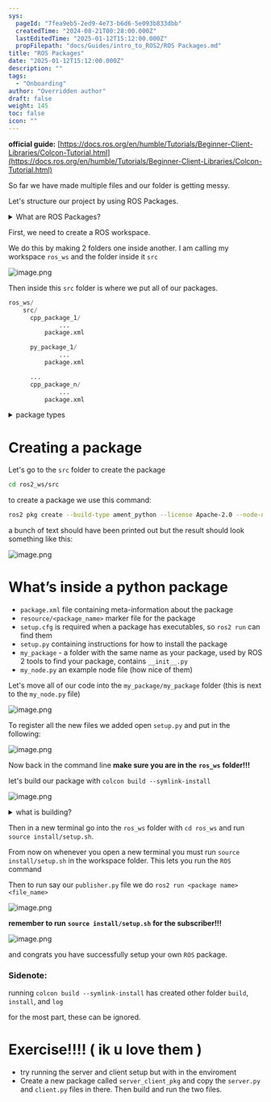 ```yaml
---
sys:
  pageId: "7fea9eb5-2ed9-4e73-b6d6-5e093b833dbb"
  createdTime: "2024-08-21T00:28:00.000Z"
  lastEditedTime: "2025-01-12T15:12:00.000Z"
  propFilepath: "docs/Guides/intro_to_ROS2/ROS Packages.md"
title: "ROS Packages"
date: "2025-01-12T15:12:00.000Z"
description: ""
tags:
  - "Onboarding"
author: "Overridden author"
draft: false
weight: 145
toc: false
icon: ""
---
```


**official guide:** [https://docs.ros.org/en/humble/Tutorials/Beginner-Client-Libraries/Colcon-Tutorial.html](https://docs.ros.org/en/humble/Tutorials/Beginner-Client-Libraries/Colcon-Tutorial.html)

So far we have made multiple files and our folder is getting messy.

Let's structure our project by using ROS Packages.

<details>

<summary>What are ROS Packages?</summary>

ROS Packages are, as the name implies, packages of code that are highly sharable between ROS developers.

They consist of a folder, `package.xml` file, and source code

```python
      cpp_package_1/
		      ... imagine much code files here ..
          package.xml
```

</details>

First, we need to create a ROS workspace.

We do this by making 2 folders one inside another. I am calling my workspace `ros_ws` and the folder inside it `src`

![image.png](https://prod-files-secure.s3.us-west-2.amazonaws.com/d518164a-d88e-44d1-a4ee-3adb3bd8bce0/70706947-fd18-4537-a67b-e12946812d31/image.png?X-Amz-Algorithm=AWS4-HMAC-SHA256&X-Amz-Content-Sha256=UNSIGNED-PAYLOAD&X-Amz-Credential=ASIAZI2LB466QJWJPCJR%2F20250506%2Fus-west-2%2Fs3%2Faws4_request&X-Amz-Date=20250506T161039Z&X-Amz-Expires=3600&X-Amz-Security-Token=IQoJb3JpZ2luX2VjEKD%2F%2F%2F%2F%2F%2F%2F%2F%2F%2FwEaCXVzLXdlc3QtMiJHMEUCIFlgdeflPNGz2ex23KqWDgKTnKWzMF79JxWw7fkQ847DAiEA9ZJYYErOB3zTUqW1uU4Zgs%2BR6moC8UsS1IPE4IRIm3oq%2FwMISRAAGgw2Mzc0MjMxODM4MDUiDK4G2AQoK%2BmDlMmkHircA%2FRShw%2Fi4mJEY1fr2Jb7WK6P9OWMGTFLCRWQ9WTbwGaHBDQlvcWGSMjr8waiQK0rlODQxd03CX1j1izNVfxHDegbgj4xPjYegn9%2Bu%2FeyzZxGB7fcW4tctHZjzOvNqXprKPIUkrA9ue%2FUKrkr6eUHHj2kmdsO2xk%2FhA52%2BBLWFyFKqzqQ76YKvLhxVATuOgk8%2BBj5J7G71gDK3K0rxVF5hl4pHsDXfTG6gCvFWGRh5xGH2kvH7DEOcu3BlNWa00AMpTnFM%2FRJ3B6sMmyFqHvca%2FdvFsjaKPZ9J6u843iwvAYWEDTnJnGMiznqBc4VJcWVZiRGkQvNlCKB2zwxlEYqb3J16DimIk0jJvT3Ij1PWBumQRQYE7VDYrZCIQZOHU9cA8521bXsTF969L%2BoBO2eAxM2SDYgQNBs66D3k0Xih3VWwG4s4Ius%2Bj96vKK4B3%2FksaYVpnO7uE8Y1s%2BTdW6v70N35DAtD14j7%2Bkp6N7J14tJGf1ZSxO2JD9PfllZowoXkjvMMip3LBHJdagRmDMUCwOTAlMpe5WavETrcpGtN2JNjkORfRmN8ituW2FU0jmTJwdz46AMmOivdzjZs56P6eLzxAVsw6hw7Yde86LNnAVrR0FRHctPFFmWxVSlMMzm6MAGOqUBBkOF7hW%2By43ReYUqDW6aY3QRLVHhaCTfOV%2F177olpt2mavFjttV9ODCufd6yabndA4YHGlkTqOehQAJ4O795AJIYvIefIB4CCmoXJs1snezXtc%2Feq%2BQS51hCu%2Fyqk9igQGN9F5%2FJ9fWIZ2RdbGCW%2Bu5wjGkJIQ4bsZZoGK74SVKzeoseD7X2H7n2irL7RBjy8AQDy4LiS54GHOKQ5Hko2ju1iiTu&X-Amz-Signature=1225e9f44cdf1944a22c6ec3c282fb71439345e9c4cf9b197930bac1e39dde93&X-Amz-SignedHeaders=host&x-id=GetObject)

Then inside this `src` folder is where we put all of our packages.

```python
ros_ws/
    src/
      cpp_package_1/
		      ...
          package.xml

      py_package_1/
		      ...
          package.xml

      ...
      cpp_package_n/
		      ...
          package.xml

```

<details>

<summary>package types</summary>

packages can be either `C++` or python.

the intern file structure is different for each but for this guide we will stick to creating python packages

</details>

# Creating a package

Let's go to the `src` folder to create the package

```bash
cd ros2_ws/src
```

to create a package we use this command:

```bash
ros2 pkg create --build-type ament_python --license Apache-2.0 --node-name my_node my_package
```

a bunch of text should have been printed out but the result should look something like this:

![image.png](https://prod-files-secure.s3.us-west-2.amazonaws.com/d518164a-d88e-44d1-a4ee-3adb3bd8bce0/e6cf1e3f-8512-4a3e-b131-079f800bf3e8/image.png?X-Amz-Algorithm=AWS4-HMAC-SHA256&X-Amz-Content-Sha256=UNSIGNED-PAYLOAD&X-Amz-Credential=ASIAZI2LB466QJWJPCJR%2F20250506%2Fus-west-2%2Fs3%2Faws4_request&X-Amz-Date=20250506T161039Z&X-Amz-Expires=3600&X-Amz-Security-Token=IQoJb3JpZ2luX2VjEKD%2F%2F%2F%2F%2F%2F%2F%2F%2F%2FwEaCXVzLXdlc3QtMiJHMEUCIFlgdeflPNGz2ex23KqWDgKTnKWzMF79JxWw7fkQ847DAiEA9ZJYYErOB3zTUqW1uU4Zgs%2BR6moC8UsS1IPE4IRIm3oq%2FwMISRAAGgw2Mzc0MjMxODM4MDUiDK4G2AQoK%2BmDlMmkHircA%2FRShw%2Fi4mJEY1fr2Jb7WK6P9OWMGTFLCRWQ9WTbwGaHBDQlvcWGSMjr8waiQK0rlODQxd03CX1j1izNVfxHDegbgj4xPjYegn9%2Bu%2FeyzZxGB7fcW4tctHZjzOvNqXprKPIUkrA9ue%2FUKrkr6eUHHj2kmdsO2xk%2FhA52%2BBLWFyFKqzqQ76YKvLhxVATuOgk8%2BBj5J7G71gDK3K0rxVF5hl4pHsDXfTG6gCvFWGRh5xGH2kvH7DEOcu3BlNWa00AMpTnFM%2FRJ3B6sMmyFqHvca%2FdvFsjaKPZ9J6u843iwvAYWEDTnJnGMiznqBc4VJcWVZiRGkQvNlCKB2zwxlEYqb3J16DimIk0jJvT3Ij1PWBumQRQYE7VDYrZCIQZOHU9cA8521bXsTF969L%2BoBO2eAxM2SDYgQNBs66D3k0Xih3VWwG4s4Ius%2Bj96vKK4B3%2FksaYVpnO7uE8Y1s%2BTdW6v70N35DAtD14j7%2Bkp6N7J14tJGf1ZSxO2JD9PfllZowoXkjvMMip3LBHJdagRmDMUCwOTAlMpe5WavETrcpGtN2JNjkORfRmN8ituW2FU0jmTJwdz46AMmOivdzjZs56P6eLzxAVsw6hw7Yde86LNnAVrR0FRHctPFFmWxVSlMMzm6MAGOqUBBkOF7hW%2By43ReYUqDW6aY3QRLVHhaCTfOV%2F177olpt2mavFjttV9ODCufd6yabndA4YHGlkTqOehQAJ4O795AJIYvIefIB4CCmoXJs1snezXtc%2Feq%2BQS51hCu%2Fyqk9igQGN9F5%2FJ9fWIZ2RdbGCW%2Bu5wjGkJIQ4bsZZoGK74SVKzeoseD7X2H7n2irL7RBjy8AQDy4LiS54GHOKQ5Hko2ju1iiTu&X-Amz-Signature=b1cd6b26e8bf49a30f1d3b77c96230923f89a1dedf4fd144f300f1ba33e33644&X-Amz-SignedHeaders=host&x-id=GetObject)

# What’s inside a python package

- `package.xml` file containing meta-information about the package
- `resource/<package_name>` marker file for the package
- `setup.cfg` is required when a package has executables, so `ros2 run` can find them
- `setup.py` containing instructions for how to install the package
- `my_package` - a folder with the same name as your package, used by ROS 2 tools to find your package, contains `__init__.py`
- `my_node.py` an example node file (how nice of them)

Let's move all of our code into the `my_package/my_package` folder (this is next to the `my_node.py` file)

![image.png](https://prod-files-secure.s3.us-west-2.amazonaws.com/d518164a-d88e-44d1-a4ee-3adb3bd8bce0/9ce58f11-0da9-4d3e-b86d-506a9685d378/image.png?X-Amz-Algorithm=AWS4-HMAC-SHA256&X-Amz-Content-Sha256=UNSIGNED-PAYLOAD&X-Amz-Credential=ASIAZI2LB466QJWJPCJR%2F20250506%2Fus-west-2%2Fs3%2Faws4_request&X-Amz-Date=20250506T161039Z&X-Amz-Expires=3600&X-Amz-Security-Token=IQoJb3JpZ2luX2VjEKD%2F%2F%2F%2F%2F%2F%2F%2F%2F%2FwEaCXVzLXdlc3QtMiJHMEUCIFlgdeflPNGz2ex23KqWDgKTnKWzMF79JxWw7fkQ847DAiEA9ZJYYErOB3zTUqW1uU4Zgs%2BR6moC8UsS1IPE4IRIm3oq%2FwMISRAAGgw2Mzc0MjMxODM4MDUiDK4G2AQoK%2BmDlMmkHircA%2FRShw%2Fi4mJEY1fr2Jb7WK6P9OWMGTFLCRWQ9WTbwGaHBDQlvcWGSMjr8waiQK0rlODQxd03CX1j1izNVfxHDegbgj4xPjYegn9%2Bu%2FeyzZxGB7fcW4tctHZjzOvNqXprKPIUkrA9ue%2FUKrkr6eUHHj2kmdsO2xk%2FhA52%2BBLWFyFKqzqQ76YKvLhxVATuOgk8%2BBj5J7G71gDK3K0rxVF5hl4pHsDXfTG6gCvFWGRh5xGH2kvH7DEOcu3BlNWa00AMpTnFM%2FRJ3B6sMmyFqHvca%2FdvFsjaKPZ9J6u843iwvAYWEDTnJnGMiznqBc4VJcWVZiRGkQvNlCKB2zwxlEYqb3J16DimIk0jJvT3Ij1PWBumQRQYE7VDYrZCIQZOHU9cA8521bXsTF969L%2BoBO2eAxM2SDYgQNBs66D3k0Xih3VWwG4s4Ius%2Bj96vKK4B3%2FksaYVpnO7uE8Y1s%2BTdW6v70N35DAtD14j7%2Bkp6N7J14tJGf1ZSxO2JD9PfllZowoXkjvMMip3LBHJdagRmDMUCwOTAlMpe5WavETrcpGtN2JNjkORfRmN8ituW2FU0jmTJwdz46AMmOivdzjZs56P6eLzxAVsw6hw7Yde86LNnAVrR0FRHctPFFmWxVSlMMzm6MAGOqUBBkOF7hW%2By43ReYUqDW6aY3QRLVHhaCTfOV%2F177olpt2mavFjttV9ODCufd6yabndA4YHGlkTqOehQAJ4O795AJIYvIefIB4CCmoXJs1snezXtc%2Feq%2BQS51hCu%2Fyqk9igQGN9F5%2FJ9fWIZ2RdbGCW%2Bu5wjGkJIQ4bsZZoGK74SVKzeoseD7X2H7n2irL7RBjy8AQDy4LiS54GHOKQ5Hko2ju1iiTu&X-Amz-Signature=d8b0e1356a348d60f0ad5a5a6f92f532611cf52604c37d6355338f506d5fe8fb&X-Amz-SignedHeaders=host&x-id=GetObject)

To register all the new files we added open `setup.py` and put in the following:

![image.png](https://prod-files-secure.s3.us-west-2.amazonaws.com/d518164a-d88e-44d1-a4ee-3adb3bd8bce0/1cd7c262-4cae-4496-9d75-c178537d24a2/image.png?X-Amz-Algorithm=AWS4-HMAC-SHA256&X-Amz-Content-Sha256=UNSIGNED-PAYLOAD&X-Amz-Credential=ASIAZI2LB466QJWJPCJR%2F20250506%2Fus-west-2%2Fs3%2Faws4_request&X-Amz-Date=20250506T161039Z&X-Amz-Expires=3600&X-Amz-Security-Token=IQoJb3JpZ2luX2VjEKD%2F%2F%2F%2F%2F%2F%2F%2F%2F%2FwEaCXVzLXdlc3QtMiJHMEUCIFlgdeflPNGz2ex23KqWDgKTnKWzMF79JxWw7fkQ847DAiEA9ZJYYErOB3zTUqW1uU4Zgs%2BR6moC8UsS1IPE4IRIm3oq%2FwMISRAAGgw2Mzc0MjMxODM4MDUiDK4G2AQoK%2BmDlMmkHircA%2FRShw%2Fi4mJEY1fr2Jb7WK6P9OWMGTFLCRWQ9WTbwGaHBDQlvcWGSMjr8waiQK0rlODQxd03CX1j1izNVfxHDegbgj4xPjYegn9%2Bu%2FeyzZxGB7fcW4tctHZjzOvNqXprKPIUkrA9ue%2FUKrkr6eUHHj2kmdsO2xk%2FhA52%2BBLWFyFKqzqQ76YKvLhxVATuOgk8%2BBj5J7G71gDK3K0rxVF5hl4pHsDXfTG6gCvFWGRh5xGH2kvH7DEOcu3BlNWa00AMpTnFM%2FRJ3B6sMmyFqHvca%2FdvFsjaKPZ9J6u843iwvAYWEDTnJnGMiznqBc4VJcWVZiRGkQvNlCKB2zwxlEYqb3J16DimIk0jJvT3Ij1PWBumQRQYE7VDYrZCIQZOHU9cA8521bXsTF969L%2BoBO2eAxM2SDYgQNBs66D3k0Xih3VWwG4s4Ius%2Bj96vKK4B3%2FksaYVpnO7uE8Y1s%2BTdW6v70N35DAtD14j7%2Bkp6N7J14tJGf1ZSxO2JD9PfllZowoXkjvMMip3LBHJdagRmDMUCwOTAlMpe5WavETrcpGtN2JNjkORfRmN8ituW2FU0jmTJwdz46AMmOivdzjZs56P6eLzxAVsw6hw7Yde86LNnAVrR0FRHctPFFmWxVSlMMzm6MAGOqUBBkOF7hW%2By43ReYUqDW6aY3QRLVHhaCTfOV%2F177olpt2mavFjttV9ODCufd6yabndA4YHGlkTqOehQAJ4O795AJIYvIefIB4CCmoXJs1snezXtc%2Feq%2BQS51hCu%2Fyqk9igQGN9F5%2FJ9fWIZ2RdbGCW%2Bu5wjGkJIQ4bsZZoGK74SVKzeoseD7X2H7n2irL7RBjy8AQDy4LiS54GHOKQ5Hko2ju1iiTu&X-Amz-Signature=8df69b21290433d4ea47d030d835a9625a38e3aab0e39759e9aeceaa4fbe0043&X-Amz-SignedHeaders=host&x-id=GetObject)

Now back in the command line **make sure you are in the** **`ros_ws`** **folder!!!**

let's build our package with `colcon build --symlink-install`

![image.png](https://prod-files-secure.s3.us-west-2.amazonaws.com/d518164a-d88e-44d1-a4ee-3adb3bd8bce0/2f2a0d27-b173-48fd-b189-5f5c0ce65619/image.png?X-Amz-Algorithm=AWS4-HMAC-SHA256&X-Amz-Content-Sha256=UNSIGNED-PAYLOAD&X-Amz-Credential=ASIAZI2LB466QJWJPCJR%2F20250506%2Fus-west-2%2Fs3%2Faws4_request&X-Amz-Date=20250506T161039Z&X-Amz-Expires=3600&X-Amz-Security-Token=IQoJb3JpZ2luX2VjEKD%2F%2F%2F%2F%2F%2F%2F%2F%2F%2FwEaCXVzLXdlc3QtMiJHMEUCIFlgdeflPNGz2ex23KqWDgKTnKWzMF79JxWw7fkQ847DAiEA9ZJYYErOB3zTUqW1uU4Zgs%2BR6moC8UsS1IPE4IRIm3oq%2FwMISRAAGgw2Mzc0MjMxODM4MDUiDK4G2AQoK%2BmDlMmkHircA%2FRShw%2Fi4mJEY1fr2Jb7WK6P9OWMGTFLCRWQ9WTbwGaHBDQlvcWGSMjr8waiQK0rlODQxd03CX1j1izNVfxHDegbgj4xPjYegn9%2Bu%2FeyzZxGB7fcW4tctHZjzOvNqXprKPIUkrA9ue%2FUKrkr6eUHHj2kmdsO2xk%2FhA52%2BBLWFyFKqzqQ76YKvLhxVATuOgk8%2BBj5J7G71gDK3K0rxVF5hl4pHsDXfTG6gCvFWGRh5xGH2kvH7DEOcu3BlNWa00AMpTnFM%2FRJ3B6sMmyFqHvca%2FdvFsjaKPZ9J6u843iwvAYWEDTnJnGMiznqBc4VJcWVZiRGkQvNlCKB2zwxlEYqb3J16DimIk0jJvT3Ij1PWBumQRQYE7VDYrZCIQZOHU9cA8521bXsTF969L%2BoBO2eAxM2SDYgQNBs66D3k0Xih3VWwG4s4Ius%2Bj96vKK4B3%2FksaYVpnO7uE8Y1s%2BTdW6v70N35DAtD14j7%2Bkp6N7J14tJGf1ZSxO2JD9PfllZowoXkjvMMip3LBHJdagRmDMUCwOTAlMpe5WavETrcpGtN2JNjkORfRmN8ituW2FU0jmTJwdz46AMmOivdzjZs56P6eLzxAVsw6hw7Yde86LNnAVrR0FRHctPFFmWxVSlMMzm6MAGOqUBBkOF7hW%2By43ReYUqDW6aY3QRLVHhaCTfOV%2F177olpt2mavFjttV9ODCufd6yabndA4YHGlkTqOehQAJ4O795AJIYvIefIB4CCmoXJs1snezXtc%2Feq%2BQS51hCu%2Fyqk9igQGN9F5%2FJ9fWIZ2RdbGCW%2Bu5wjGkJIQ4bsZZoGK74SVKzeoseD7X2H7n2irL7RBjy8AQDy4LiS54GHOKQ5Hko2ju1iiTu&X-Amz-Signature=3a1af3af24e82437e65df67f6e19f9ac5a8c0ff44ce9220578e1365103a3c268&X-Amz-SignedHeaders=host&x-id=GetObject)

<details>

<summary>what is building?</summary>

if you are a CS major at Rose-Hulman you will learn the answer to this in CSSE132

but TLDR; is it combines all the code files into one program that can be run easily 

</details>

Then in a new terminal go into the `ros_ws` folder with `cd ros_ws` and run `source install/setup.sh`. 

From now on whenever you open a new terminal you must run `source install/setup.sh` in the workspace folder. This lets you run the `ROS` command

Then to run say our `publisher.py` file we do `ros2 run <package name> <file_name>`

![image.png](https://prod-files-secure.s3.us-west-2.amazonaws.com/d518164a-d88e-44d1-a4ee-3adb3bd8bce0/4f4b1219-3a44-4632-aa0a-ce3471699f59/image.png?X-Amz-Algorithm=AWS4-HMAC-SHA256&X-Amz-Content-Sha256=UNSIGNED-PAYLOAD&X-Amz-Credential=ASIAZI2LB466QJWJPCJR%2F20250506%2Fus-west-2%2Fs3%2Faws4_request&X-Amz-Date=20250506T161039Z&X-Amz-Expires=3600&X-Amz-Security-Token=IQoJb3JpZ2luX2VjEKD%2F%2F%2F%2F%2F%2F%2F%2F%2F%2FwEaCXVzLXdlc3QtMiJHMEUCIFlgdeflPNGz2ex23KqWDgKTnKWzMF79JxWw7fkQ847DAiEA9ZJYYErOB3zTUqW1uU4Zgs%2BR6moC8UsS1IPE4IRIm3oq%2FwMISRAAGgw2Mzc0MjMxODM4MDUiDK4G2AQoK%2BmDlMmkHircA%2FRShw%2Fi4mJEY1fr2Jb7WK6P9OWMGTFLCRWQ9WTbwGaHBDQlvcWGSMjr8waiQK0rlODQxd03CX1j1izNVfxHDegbgj4xPjYegn9%2Bu%2FeyzZxGB7fcW4tctHZjzOvNqXprKPIUkrA9ue%2FUKrkr6eUHHj2kmdsO2xk%2FhA52%2BBLWFyFKqzqQ76YKvLhxVATuOgk8%2BBj5J7G71gDK3K0rxVF5hl4pHsDXfTG6gCvFWGRh5xGH2kvH7DEOcu3BlNWa00AMpTnFM%2FRJ3B6sMmyFqHvca%2FdvFsjaKPZ9J6u843iwvAYWEDTnJnGMiznqBc4VJcWVZiRGkQvNlCKB2zwxlEYqb3J16DimIk0jJvT3Ij1PWBumQRQYE7VDYrZCIQZOHU9cA8521bXsTF969L%2BoBO2eAxM2SDYgQNBs66D3k0Xih3VWwG4s4Ius%2Bj96vKK4B3%2FksaYVpnO7uE8Y1s%2BTdW6v70N35DAtD14j7%2Bkp6N7J14tJGf1ZSxO2JD9PfllZowoXkjvMMip3LBHJdagRmDMUCwOTAlMpe5WavETrcpGtN2JNjkORfRmN8ituW2FU0jmTJwdz46AMmOivdzjZs56P6eLzxAVsw6hw7Yde86LNnAVrR0FRHctPFFmWxVSlMMzm6MAGOqUBBkOF7hW%2By43ReYUqDW6aY3QRLVHhaCTfOV%2F177olpt2mavFjttV9ODCufd6yabndA4YHGlkTqOehQAJ4O795AJIYvIefIB4CCmoXJs1snezXtc%2Feq%2BQS51hCu%2Fyqk9igQGN9F5%2FJ9fWIZ2RdbGCW%2Bu5wjGkJIQ4bsZZoGK74SVKzeoseD7X2H7n2irL7RBjy8AQDy4LiS54GHOKQ5Hko2ju1iiTu&X-Amz-Signature=a0f59d69476394f19a4815734bb326b56c4ac6e62ef4408dfd0792a61b7bbced&X-Amz-SignedHeaders=host&x-id=GetObject)

**remember to run** **`source install/setup.sh`** **for the subscriber!!!**

![image.png](https://prod-files-secure.s3.us-west-2.amazonaws.com/d518164a-d88e-44d1-a4ee-3adb3bd8bce0/02121119-dad4-49ec-8356-c956108b4243/image.png?X-Amz-Algorithm=AWS4-HMAC-SHA256&X-Amz-Content-Sha256=UNSIGNED-PAYLOAD&X-Amz-Credential=ASIAZI2LB466QJWJPCJR%2F20250506%2Fus-west-2%2Fs3%2Faws4_request&X-Amz-Date=20250506T161039Z&X-Amz-Expires=3600&X-Amz-Security-Token=IQoJb3JpZ2luX2VjEKD%2F%2F%2F%2F%2F%2F%2F%2F%2F%2FwEaCXVzLXdlc3QtMiJHMEUCIFlgdeflPNGz2ex23KqWDgKTnKWzMF79JxWw7fkQ847DAiEA9ZJYYErOB3zTUqW1uU4Zgs%2BR6moC8UsS1IPE4IRIm3oq%2FwMISRAAGgw2Mzc0MjMxODM4MDUiDK4G2AQoK%2BmDlMmkHircA%2FRShw%2Fi4mJEY1fr2Jb7WK6P9OWMGTFLCRWQ9WTbwGaHBDQlvcWGSMjr8waiQK0rlODQxd03CX1j1izNVfxHDegbgj4xPjYegn9%2Bu%2FeyzZxGB7fcW4tctHZjzOvNqXprKPIUkrA9ue%2FUKrkr6eUHHj2kmdsO2xk%2FhA52%2BBLWFyFKqzqQ76YKvLhxVATuOgk8%2BBj5J7G71gDK3K0rxVF5hl4pHsDXfTG6gCvFWGRh5xGH2kvH7DEOcu3BlNWa00AMpTnFM%2FRJ3B6sMmyFqHvca%2FdvFsjaKPZ9J6u843iwvAYWEDTnJnGMiznqBc4VJcWVZiRGkQvNlCKB2zwxlEYqb3J16DimIk0jJvT3Ij1PWBumQRQYE7VDYrZCIQZOHU9cA8521bXsTF969L%2BoBO2eAxM2SDYgQNBs66D3k0Xih3VWwG4s4Ius%2Bj96vKK4B3%2FksaYVpnO7uE8Y1s%2BTdW6v70N35DAtD14j7%2Bkp6N7J14tJGf1ZSxO2JD9PfllZowoXkjvMMip3LBHJdagRmDMUCwOTAlMpe5WavETrcpGtN2JNjkORfRmN8ituW2FU0jmTJwdz46AMmOivdzjZs56P6eLzxAVsw6hw7Yde86LNnAVrR0FRHctPFFmWxVSlMMzm6MAGOqUBBkOF7hW%2By43ReYUqDW6aY3QRLVHhaCTfOV%2F177olpt2mavFjttV9ODCufd6yabndA4YHGlkTqOehQAJ4O795AJIYvIefIB4CCmoXJs1snezXtc%2Feq%2BQS51hCu%2Fyqk9igQGN9F5%2FJ9fWIZ2RdbGCW%2Bu5wjGkJIQ4bsZZoGK74SVKzeoseD7X2H7n2irL7RBjy8AQDy4LiS54GHOKQ5Hko2ju1iiTu&X-Amz-Signature=887859080d1e13745b340bf22d81c3f897d234bc934d7815ce77b4514998d668&X-Amz-SignedHeaders=host&x-id=GetObject)

and congrats you have successfully setup your own `ROS` package.

### Sidenote:

running `colcon build --symlink-install` has created other folder `build`, `install`, and `log`

for the most part, these can be ignored.

# Exercise!!!! ( ik u love them )

- try running the server and client setup but with in the enviroment
- Create a new package called `server_client_pkg` and copy the `server.py` and `client.py` files in there. Then build and run the two files.
